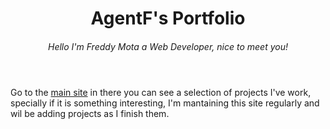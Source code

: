 <header>
  <h1 style="text-align: center"><strong>AgentF's Portfolio</strong></h1>
  <h6 style="text-align: center"><em>Hello I'm Freddy Mota a Web Developer, nice to meet you!</em></h6>
</header>

Go to the [main site](https://agentf.github.io/ "main site") in there you can see a selection of projects I've work, specially if it is something interesting, I'm mantaining this site regularly and wil be adding projects as I finish them. 

